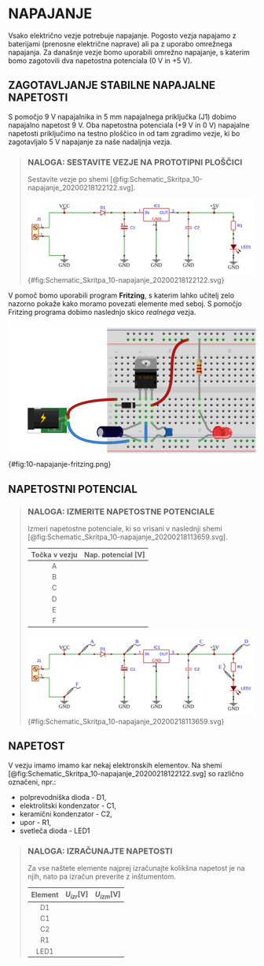 # NAPAJANJE

Vsako električno vezje potrebuje napajanje. Pogosto vezja napajamo z baterijami (prenosne električne naprave) ali pa z uporabo omrežnega napajanja. Za današnje vezje bomo uporabili omrežno napajanje, s katerim bomo zagotovili dva napetostna potenciala (0 V in +5 V).

## ZAGOTAVLJANJE STABILNE NAPAJALNE NAPETOSTI

S pomočjo 9 V napajalnika in 5 mm napajalnega priključka (J1) dobimo napajalno napetost 9 V. Oba napetostna potenciala (+9 V in 0 V) napajalne napetosti priključimo na testno ploščico in od tam zgradimo vezje, ki bo zagotavljalo 5 V napajanje za naše nadaljnja vezja.  

> ### NALOGA: SESTAVITE VEZJE NA PROTOTIPNI PLOŠČICI  
> Sestavite vezje po shemi [@fig:Schematic_Skritpa_10-napajanje_20200218122122.svg].
>
> ![Shema napajalnega vezja.](./slike/Schematic_Skritpa_10-napajanje_20200218122122.svg){#fig:Schematic_Skritpa_10-napajanje_20200218122122.svg}

V pomoč bomo uporabili program **Fritzing**, s katerim lahko učitelj zelo nazorno pokaže kako moramo povezati elemente med seboj. S pomočjo Fritzing programa dobimo naslednjo skico *realnega* vezja.

![Skica realnega vezja.](./slike/10-napajanje-fritzing.png){#fig:10-napajanje-fritzing.png}

## NAPETOSTNI POTENCIAL

> ### NALOGA: IZMERITE NAPETOSTNE POTENCIALE  
> Izmeri napetostne potenciale, ki so vrisani v naslednji shemi [@fig:Schematic_Skritpa_10-napajanje_20200218113659.svg].
> 
> | Točka v vezju | Nap. potencial [V] |
> |:-------------:|--------------------|
> |       A       |                    |
> |       B       |                    |
> |       C       |                    |
> |       D       |                    |
> |       E       |                    |
> |       F       |                    |
>
> ![Shema električnega vezja 5 V napalajalne napetosti.](./slike/Schematic_Skritpa_10-napajanje_20200218113659.svg){#fig:Schematic_Skritpa_10-napajanje_20200218113659.svg}

## NAPETOST

V vezju imamo imamo kar nekaj elektronskih elementov. Na shemi [@fig:Schematic_Skritpa_10-napajanje_20200218122122.svg] so različno označeni, npr.:

- polprevodniška dioda - D1,
- elektrolitski kondenzator - C1,
- keramični kondenzator - C2,
- upor - R1,
- svetleča dioda - LED1

> ### NALOGA: IZRAČUNAJTE NAPETOSTI  
> Za vse naštete elemente najprej izračunajte kolikšna napetost je na njih, nato pa izračun preverite z inštumentom.
> 
> | Element | $U_{izr}$[V] | $U_{izm}$[V] |
> |:-------:|--------------|--------------|
> |    D1   |              |              |
> |    C1   |              |              |
> |    C2   |              |              |
> |    R1   |              |              |
> |   LED1  |              |              |

